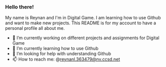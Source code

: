 ### Hello there!

My name is Reynan and I'm in Digital Game. I am learning how to use Github and want to make new projects. This README is for my account to have a personal profile all about me. 

- 🔭 I’m currently working on different projects and assignments for Digital Game
- 🌱 I’m currently learning how to use Github
- 🤔 I’m looking for help with understanding Github
- 📫 How to reach me: @reynanl.363479@nv.ccsd.net

<!--
**notreynan/notreynan** is a ✨ _special_ ✨ repository because its `README.md` (this file) appears on your GitHub profile.
-->
